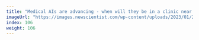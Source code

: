 ```yaml
---
title: "Medical AIs are advancing - when will they be in a clinic near you?"
imageUrl: "https://images.newscientist.com/wp-content/uploads/2023/01/23113251/SEI_140932760.jpg?width=600"
index: 106
weight: 106
---
```

